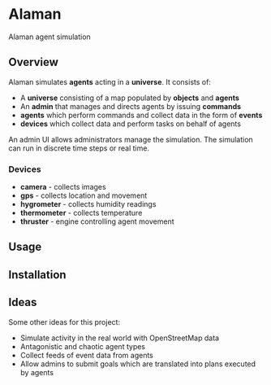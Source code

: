 # Alaman

Alaman agent simulation

## Overview

Alaman simulates **agents** acting in a **universe**. It consists of:

* A **universe** consisting of a map populated by **objects** and **agents**
* An **admin** that manages and directs agents by issuing **commands**
* **agents** which perform commands and collect data in the form of **events**
* **devices** which collect data and perform tasks on behalf of agents

An admin UI allows administrators manage the simulation.
The simulation can run in discrete time steps or real time.

### Devices

* **camera** - collects images
* **gps** - collects location and movement
* **hygrometer** - collects humidity readings
* **thermometer** - collects temperature
* **thruster** - engine controlling agent movement

## Usage

## Installation

## Ideas

Some other ideas for this project:

* Simulate activity in the real world with OpenStreetMap data
* Antagonistic and chaotic agent types
* Collect feeds of event data from agents
* Allow admins to submit goals which are translated into plans executed by agents
